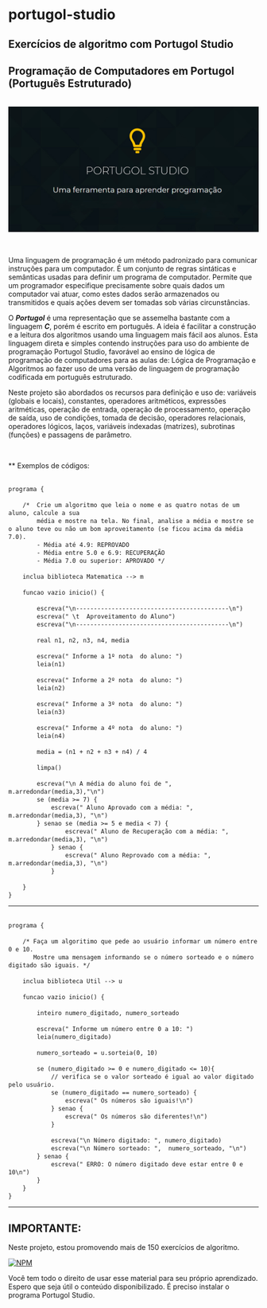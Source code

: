 # portugol-studio

## Exercícios de algoritmo com Portugol Studio


 ## Programação de Computadores em Portugol (Português Estruturado) 


<br><img src="logo.jpg" alt="logo portugol-studio no formato jpeg">

<br><p>Uma linguagem de programação é um método padronizado para comunicar instruções para um computador. É um conjunto de regras sintáticas e semânticas usadas para definir um programa de computador. Permite que um programador especifique precisamente sobre quais dados um computador vai atuar, como estes dados serão armazenados ou transmitidos e quais ações devem ser tomadas sob várias circunstâncias.

O _**Portugol**_ é uma representação que se assemelha bastante com a linguagem _**C**_, porém é escrito em português. A ideia é facilitar a construção e a leitura dos algoritmos usando uma linguagem mais fácil aos alunos. Esta linguagem direta e simples contendo instruções para uso do ambiente de programação Portugol Studio, favorável ao ensino de lógica de programação de computadores para as aulas de: Lógica de Programação e Algoritmos ao fazer uso de uma versão de linguagem de programação codificada em português estruturado.

Neste projeto são abordados os recursos para definição e uso de: variáveis (globais e locais), constantes, operadores aritméticos, expressões aritméticas, operação de entrada, operação de processamento, operação de saída, uso de condições, tomada de decisão, operadores relacionais, operadores lógicos, laços, variáveis indexadas (matrizes), subrotinas (funções) e passagens de parâmetro.</p><br>

** Exemplos de códigos:

```portugol

programa {
	
	/*  Crie um algoritmo que leia o nome e as quatro notas de um aluno, calcule a sua
	    média e mostre na tela. No final, analise a média e mostre se o aluno teve ou não um bom aproveitamento (se ficou acima da média 7.0).
        - Média até 4.9: REPROVADO
        - Média entre 5.0 e 6.9: RECUPERAÇÃO
        - Média 7.0 ou superior: APROVADO */

	inclua biblioteca Matematica --> m
	 
	funcao vazio inicio() {

		escreva("\n-------------------------------------------\n")
		escreva(" \t  Aproveitamento do Aluno")
		escreva("\n-------------------------------------------\n")

		real n1, n2, n3, n4, media

		escreva(" Informe a 1º nota  do aluno: ")
		leia(n1)
		
		escreva(" Informe a 2º nota  do aluno: ")
		leia(n2)
		
		escreva(" Informe a 3º nota  do aluno: ")
		leia(n3)
		
		escreva(" Informe a 4º nota  do aluno: ")
		leia(n4)

		media = (n1 + n2 + n3 + n4) / 4

		limpa()

		escreva("\n A média do aluno foi de ", m.arredondar(media,3),"\n")
		se (media >= 7) {
			escreva(" Aluno Aprovado com a média: ", m.arredondar(media,3), "\n")
		} senao se (media >= 5 e media < 7) {
				escreva(" Aluno de Recuperação com a média: ", m.arredondar(media,3), "\n")
			} senao {
				escreva(" Aluno Reprovado com a média: ", m.arredondar(media,3), "\n")
			}
			
	}		
}

```

***

```portugol

programa {

	/* Faça um algoritimo que pede ao usuário informar um número entre 0 e 10.
	   Mostre uma mensagem informando se o número sorteado e o número digitado são iguais. */
	
	inclua biblioteca Util --> u 
	
	funcao vazio inicio() {
		
		inteiro numero_digitado, numero_sorteado
		
		escreva(" Informe um número entre 0 a 10: ")
		leia(numero_digitado)

		numero_sorteado = u.sorteia(0, 10)

		se (numero_digitado >= 0 e numero_digitado <= 10){
			// verifica se o valor sorteado é igual ao valor digitado pelo usuário. 
			se (numero_digitado == numero_sorteado) {
				escreva(" Os números são iguais!\n")
			} senao {
				escreva(" Os números são diferentes!\n")
			}
			
			escreva("\n Número digitado: ", numero_digitado)
			escreva("\n Número sorteado: ",  numero_sorteado, "\n")
		} senao {
			escreva(" ERRO: O número digitado deve estar entre 0 e 10\n")
		}
	}
}
```

***

## IMPORTANTE:
 
 Neste projeto, estou promovendo mais de 150 exercícios de algoritmo.

 [![NPM](https://img.shields.io/npm/l/react)](https://github.com/RonaldoBento/portugol-studio/blob/main/LICENSE) 
 
 <p>Você tem todo o direito de usar esse material para seu próprio aprendizado. Espero que seja útil o conteúdo disponibilizado. É preciso instalar o programa Portugol Studio.</p><br>
